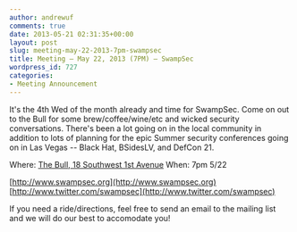 ```yaml
---
author: andrewuf
comments: true
date: 2013-05-21 02:31:35+00:00
layout: post
slug: meeting-may-22-2013-7pm-swampsec
title: Meeting – May 22, 2013 (7PM) – SwampSec
wordpress_id: 727
categories:
- Meeting Announcement
---
```


It's the 4th Wed of the month already and time for SwampSec. Come on out to the Bull for some brew/coffee/wine/etc and wicked security conversations. There's been a lot going on in the local community in addition to lots of planning for the epic Summer security conferences going on in Las Vegas -- Black Hat, BSidesLV, and DefCon 21.

Where: [The Bull, 18 Southwest 1st Avenue](https://maps.google.com/maps?f=q&source=s_q&hl=en&geocode=&q=The+Bull,+18+Southwest+1st+Avenue&aq=&sll=26.372829,-80.117365&sspn=0.26422,0.528374&vpsrc=0&t=h&ie=UTF8&hq=The+Bull,+18+Southwest+1st+Avenue&hnear=&radius=15000&z=13&iwloc=A&cid=1354459849415818444)
When: 7pm 5/22

[http://www.swampsec.org](http://www.swampsec.org)
[http://www.twitter.com/swampsec](http://www.twitter.com/swampsec)

If you need a ride/directions, feel free to send an email to the mailing list and we will do our best to accomodate you!
